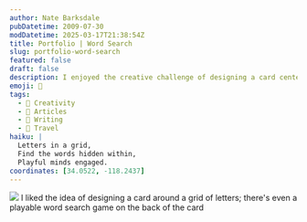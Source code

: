 ```yaml
---
author: Nate Barksdale
pubDatetime: 2009-07-30
modDatetime: 2025-03-17T21:38:54Z
title: Portfolio | Word Search
slug: portfolio-word-search
featured: false
draft: false
description: I enjoyed the creative challenge of designing a card centered around a letter grid, complete with a playable word search on the back.
emoji: 🧩
tags:
  - 🎨 Creativity
  - 📖 Articles
  - 📝 Writing
  - 📍 Travel
haiku: |
  Letters in a grid,  
  Find the words hidden within,  
  Playful minds engaged.
coordinates: [34.0522, -118.2437]
---
```


![](@assets/images/nate_card_530.jpg) I liked the idea of designing a card around a grid of letters; there's even a playable word search game on the back of the card

